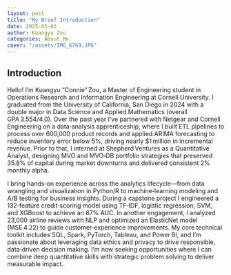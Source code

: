```yaml
---
layout: post
title: "My Brief Introduction"
date: 2025-05-02
author: Kuangyu Zou
categories: About_Me
cover: "/assets/IMG_6769.JPG"
---
```


## Introduction
Hello! I’m Kuangyu “Connie” Zou, a Master of Engineering student in Operations Research and Information Engineering at Cornell University. 
I graduated from the University of California, San Diego in 2024 with a double major in Data Science and Applied Mathematics (overall GPA 3.554/4.0). Over the past year I’ve partnered with Netgear and Cornell Engineering on a data‑analysis apprenticeship, where I built ETL pipelines to process over 600,000 product records and applied ARIMA forecasting to reduce inventory error below 5%, driving nearly $1 million in incremental revenue. 
Prior to that, I interned at Shepherd Ventures as a Quantitative Analyst, designing MVO and MVO‑DB portfolio strategies that preserved 35.8% of capital during market downturns and delivered consistent 2% monthly alpha.

I bring hands‑on experience across the analytics lifecycle—from data wrangling and visualization in Python/R to machine‑learning modeling and A/B testing for business insights.
During a capstone project I engineered a 132‑feature credit‑scoring model using TF‑IDF, logistic regression, SVM, and XGBoost to achieve an 87% AUC. In another engagement, I analyzed 23,000 airline reviews with NLP and optimized an ElasticNet model (MSE 4.22) to guide customer‑experience improvements. My core technical toolkit includes SQL, Spark, PyTorch, Tableau, and Power BI, and I’m passionate about leveraging data ethics and privacy to drive responsible, data‑driven decision making. 
I’m now seeking opportunities where I can combine deep quantitative skills with strategic problem solving to deliver measurable impact.
